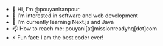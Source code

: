 - 👋 Hi, I’m @pouyaniranpour
- 👀 I’m interested in software and web development
- 🌱 I’m currently learning Next.js and Java
- 📫 How to reach me: pouyani[at]missionreadyhq[dot]com
- ⚡ Fun fact: I am the best coder ever!

<!---
pouyaniranpour/pouyaniranpour is a ✨ special ✨ repository because its `README.md` (this file) appears on your GitHub profile.
You can click the Preview link to take a look at your changes.
--->
